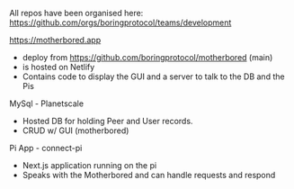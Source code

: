 All repos have been organised here: https://github.com/orgs/boringprotocol/teams/development


https://motherbored.app 
- deploy from https://github.com/boringprotocol/motherbored (main)
- is hosted on Netlify
- Contains code to display the GUI and a server to talk to the DB and the Pis

MySql - Planetscale 
- Hosted DB for holding Peer and User records.
- CRUD w/ GUI (motherbored)

Pi App - connect-pi
- Next.js application running on the pi
- Speaks with the Motherbored and can handle requests and respond





